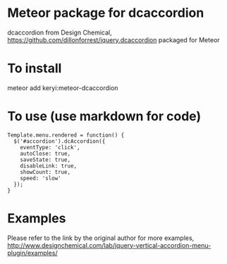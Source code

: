 # Meteor package for dcaccordion
dcaccordion from Design Chemical, https://github.com/dillonforrest/jquery.dcaccordion packaged for Meteor

# To install
meteor add keryi:meteor-dcaccordion

# To use (use markdown for code)
```
Template.menu.rendered = function() {
  $('#accordion').dcAccordion({
    eventType: 'click',
    autoClose: true,
    saveState: true,
    disableLink: true,
    showCount: true,
    speed: 'slow'
  });
}
```

# Examples
Please refer to the link by the original author for more examples, http://www.designchemical.com/lab/jquery-vertical-accordion-menu-plugin/examples/